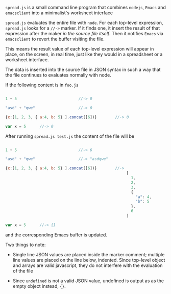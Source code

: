
`spread.js` is a small command line program that combines `nodejs`,
`Emacs` and `emacsclient` into a minimalist's worksheet interface

`spread.js` evaluates the entire file with `node`. For each top-level
expression, `spread.js` looks for a `//->` marker. If it finds one, it
insert the result of that expression after the maker _in the source
file itself_. Then it notifies `Emacs` via `emacsclient` to revert the
buffer visiting the file.

This means the result value of each top-level expression will appear
in place, on the screen, in real time, just like they would in a
spreadsheet or a worksheet interface.

The data is inserted into the source file in JSON syntax in such a way
that the file continues to evaluates normally with node.

If the following content is in `foo.js`


```javascript

1 + 5                           //-> 0

"asd" + "qwe"                   //-> 0

{x:[1, 2, 3, { a:4, b: 5} ].concat([6])}        //-> 0

var x = 5      //-> 0

```

After running `spread.js test.js` the content of the file will be

```javascript

1 + 5                           //-> 6

"asd" + "qwe"                   //-> "asdqwe"

{x:[1, 2, 3, { a:4, b: 5} ].concat([6])}        //->
                                                     [
                                                       1,
                                                       2,
                                                       3,
                                                       {
                                                         "a": 4,
                                                         "b": 5
                                                       },
                                                       6
                                                     ]

var x = 5      //-> {}
```

and the corresponding Emacs buffer is updated.

Two things to note:

* Single line JSON values are placed inside the marker
  comment; multiple line values are placed on the line below, indented.
  Since top-level object and arrays are valid javascript, they do not
  interfere with the evaluation of the file

* Since `undefined` is not a valid JSON value, undefined is output as
  as the empty object instead, `{}`.
